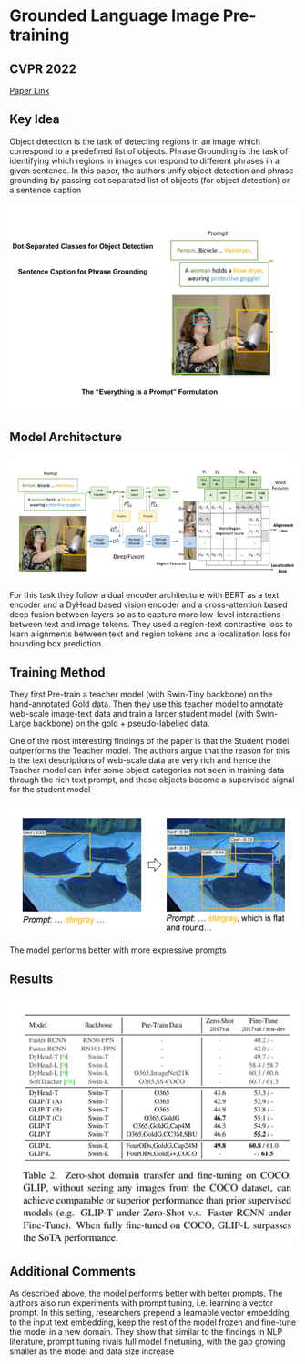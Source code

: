 
# Grounded Language Image Pre-training 

## CVPR 2022
[Paper Link](https://openaccess.thecvf.com/content/CVPR2022/papers/Li_Grounded_Language-Image_Pre-Training_CVPR_2022_paper.pdf)


## Key Idea

Object detection is the task of detecting regions in an image which correspond to a predefined list of objects. Phrase Grounding is the task of identifying which regions in images correspond to different phrases in a given sentence. In this paper, the authors unify object detection and phrase grounding by passing dot separated list of objects (for object detection) or a sentence caption 

![](Everything_prompt.png)

                                    
## Model Architecture

![architecture](architecture.png)

For this task they follow a dual encoder architecture with BERT as a text encoder and a DyHead based vision encoder and a cross-attention based deep fusion between layers so as to capture more low-level interactions between text and image tokens. They used a region-text contrastive loss to learn alignments between text and region tokens and a localization loss for bounding box prediction.

                               
## Training Method
They first Pre-train a teacher model (with Swin-Tiny backbone) on the hand-annotated Gold data. Then they use this teacher model to annotate web-scale image-text data and train a larger student model (with Swin-Large backbone) on the gold + pseudo-labelled data.

One of the most interesting findings of the paper is that the Student model outperforms the Teacher model. The authors argue that the reason for this is the text descriptions of web-scale data are very rich and hence the Teacher model can infer some object categories not seen in training data through the rich text prompt, and those objects become a supervised signal for the student model
             
![](prompt.png)                                      

                                        
                                
The model performs better with more expressive prompts
## Results

![](results.png)


## Additional Comments
As described above, the model performs better with better prompts. The authors also run experiments with prompt tuning, i.e. learning a vector prompt. In this setting, researchers prepend a learnable vector embedding to the input text embedding, keep the rest of the model frozen and fine-tune the model in a new domain. They show that similar to the findings in NLP literature, prompt tuning rivals full model finetuning, with the gap growing smaller as the model and data size increase




